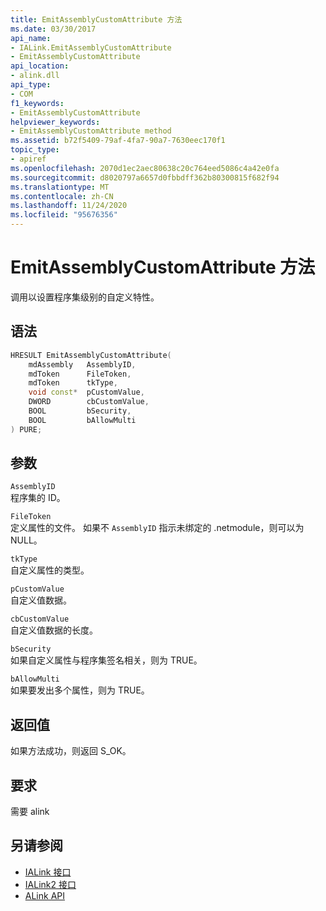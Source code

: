 ```yaml
---
title: EmitAssemblyCustomAttribute 方法
ms.date: 03/30/2017
api_name:
- IALink.EmitAssemblyCustomAttribute
- EmitAssemblyCustomAttribute
api_location:
- alink.dll
api_type:
- COM
f1_keywords:
- EmitAssemblyCustomAttribute
helpviewer_keywords:
- EmitAssemblyCustomAttribute method
ms.assetid: b72f5409-79af-4fa7-90a7-7630eec170f1
topic_type:
- apiref
ms.openlocfilehash: 2070d1ec2aec80638c20c764eed5086c4a42e0fa
ms.sourcegitcommit: d8020797a6657d0fbbdff362b80300815f682f94
ms.translationtype: MT
ms.contentlocale: zh-CN
ms.lasthandoff: 11/24/2020
ms.locfileid: "95676356"
---
```

# <a name="emitassemblycustomattribute-method"></a>EmitAssemblyCustomAttribute 方法

调用以设置程序集级别的自定义特性。  
  
## <a name="syntax"></a>语法  
  
```cpp  
HRESULT EmitAssemblyCustomAttribute(  
    mdAssembly   AssemblyID,  
    mdToken      FileToken,  
    mdToken      tkType,  
    void const*  pCustomValue,  
    DWORD        cbCustomValue,  
    BOOL         bSecurity,  
    BOOL         bAllowMulti  
) PURE;  
```  
  
## <a name="parameters"></a>参数  

 `AssemblyID`  
 程序集的 ID。  
  
 `FileToken`  
 定义属性的文件。 如果不 `AssemblyID` 指示未绑定的 .netmodule，则可以为 NULL。  
  
 `tkType`  
 自定义属性的类型。  
  
 `pCustomValue`  
 自定义值数据。  
  
 `cbCustomValue`  
 自定义值数据的长度。  
  
 `bSecurity`  
 如果自定义属性与程序集签名相关，则为 TRUE。  
  
 `bAllowMulti`  
 如果要发出多个属性，则为 TRUE。  
  
## <a name="return-value"></a>返回值  

 如果方法成功，则返回 S_OK。  
  
## <a name="requirements"></a>要求  

 需要 alink  
  
## <a name="see-also"></a>另请参阅

- [IALink 接口](ialink-interface.md)
- [IALink2 接口](ialink2-interface.md)
- [ALink API](index.md)
